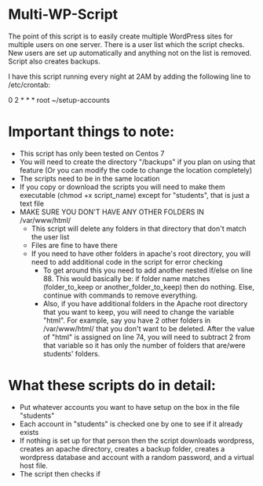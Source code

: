 Multi-WP-Script
===============

The point of this script is to easily create multiple WordPress sites for multiple users on one server. There is a user list which the script checks. New users are set up automatically and anything not on the list is removed. Script also creates backups.

I have this script running every night at 2AM by adding the following line to /etc/crontab:

0  2  *  *  * root       ~/setup-accounts


Important things to note:
=========================
- This script has only been tested on Centos 7
- You will need to create the directory "/backups" if you plan on using that feature (Or you can modify the code to change the location completely)
- The scripts need to be in the same location
- If you copy or download the scripts you will need to make them executable (chmod +x script_name) except for "students", that is just a text file
- MAKE SURE YOU DON'T HAVE ANY OTHER FOLDERS IN /var/www/html/
  - This script will delete any folders in that directory that don't match the user list
  - Files are fine to have there
  - If you need to have other folders in apache's root directory, you will need to add additional code in the script for error checking
    - To get around this you need to add another nested if/else on line 88. This would basically be: if folder name matches (folder_to_keep or another_folder_to_keep) then do nothing. Else, continue with commands to remove everything.
    - Also, if you have additional folders in the Apache root directory that you want to keep, you will need to change the  variable "html". For example, say you have 2 other folders in /var/www/html/ that you don't want to be deleted. After the value of "html" is assigned on line 74, you will need to subtract 2 from that variable so it has only the number of folders that are/were students' folders.


What these scripts do in detail:
================================
- Put whatever accounts you want to have setup on the box in the file "students"
- Each account in "students" is checked one by one to see if it already exists
- If nothing is set up for that person then the script downloads wordpress, creates an apache directory, creates a backup folder, creates a wordpress database and account with a random password, and a virtual host file.
- The script then checks if 
